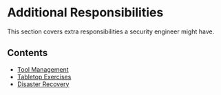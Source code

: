 # Additional Responsibilities

This section covers extra responsibilities a security engineer might have.

## Contents

- [Tool Management](./Tool_Management.md)
- [Tabletop Exercises](./Tabletop_Exercises.md)
- [Disaster Recovery](./Disaster_Recovery.md)
